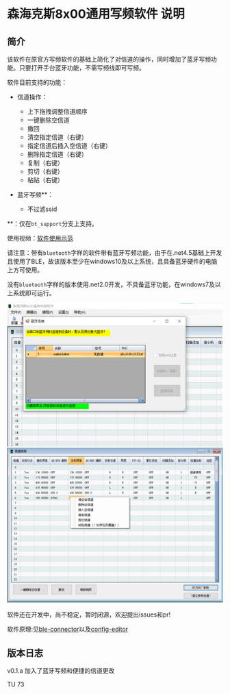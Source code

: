 # 森海克斯8x00通用写频软件 说明

## 简介

该软件在原官方写频软件的基础上简化了对信道的操作，同时增加了蓝牙写频功能。只要打开手台蓝牙功能，不需写频线即可写频。

软件目前支持的功能：

+ 信道操作：

  + 上下拖拽调整信道顺序
  + 一键删除空信道
  + 撤回
  + 清空指定信道（右键）
  + 指定信道后插入空信道（右键）
  + 删除指定信道（右键）
  + 复制（右键）
  + 剪切（右键）
  + 粘贴（右键）

+ 蓝牙写频**：

  + 不过滤ssid

**：仅在`bt_support`分支上支持。

使用视频：[软件使用示范](https://www.bilibili.com/video/BV1Et4y1R7ax/)

请注意：带有`bluetooth`字样的软件带有蓝牙写频功能，由于在.net4.5基础上开发且使用了BLE，故该版本至少在windows10及以上系统，且具备蓝牙硬件的电脑上方可使用。

 没有`bluetooth`字样的版本使用.net2.0开发，不具备蓝牙功能，在windows7及以上系统即可运行。

<img src="./md_assets/readme/image-20240113140736488.png" alt="image-20240113140736488" style="zoom:50%;" />

<img src="./md_assets/readme/image-20240113121213939.png" alt="image-20240113121213939" style="zoom:50%;" />

软件还在开发中，尚不稳定，暂时闭源，欢迎提出issues和pr!

软件原理:见[ble-connector](https://github.com/SydneyOwl/shx8800-ble-connector)以及[config-editor](https://github.com/SydneyOwl/shx8800-config-editor)

## 版本日志

v0.1.a 加入了蓝牙写频和便捷的信道更改

TU 73
